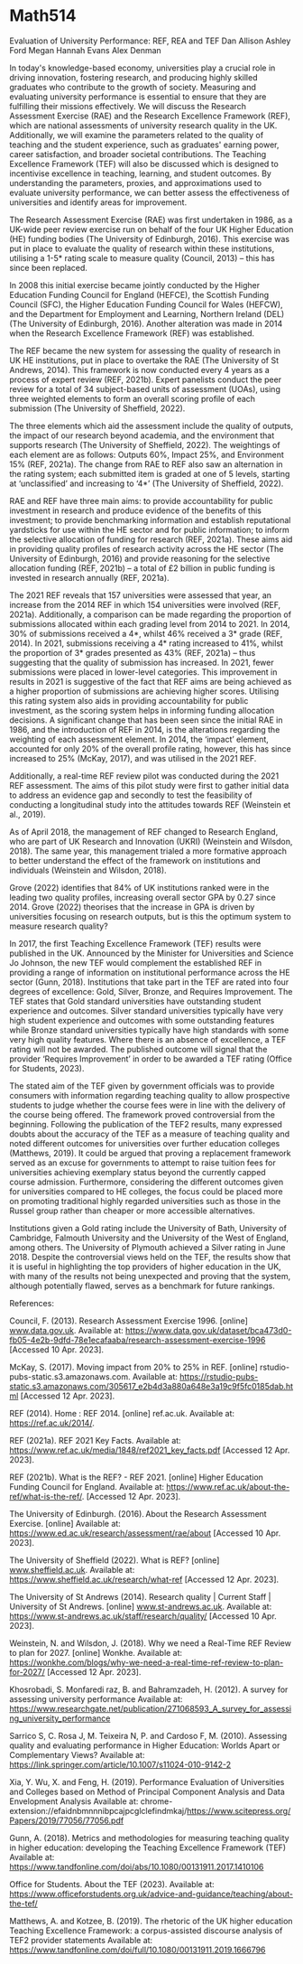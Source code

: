 # Math514
Evaluation of University Performance: REF, REA and TEF
Dan Allison
Ashley Ford
Megan Hannah Evans
Alex Denman

In today's knowledge-based economy, universities play a crucial role in driving innovation, fostering research, and producing highly skilled graduates who contribute to the growth of society. Measuring and evaluating university performance is essential to ensure that they are fulfilling their missions effectively. We will discuss the Research Assessment Exercise (RAE) and the Research Excellence Framework (REF), which are national assessments of university research quality in the UK. Additionally, we will examine the parameters related to the quality of teaching and the student experience, such as graduates' earning power, career satisfaction, and broader societal contributions. The Teaching Excellence Framework (TEF) will also be discussed which is designed to incentivise excellence in teaching, learning, and student outcomes. By understanding the parameters, proxies, and approximations used to evaluate university performance, we can better assess the effectiveness of universities and identify areas for improvement.

The Research Assessment Exercise (RAE) was first undertaken in 1986, as a UK-wide peer review exercise run on behalf of the four UK Higher Education (HE) funding bodies (The University of Edinburgh, 2016). This exercise was put in place to evaluate the quality of research within these institutions, utilising a 1-5* rating scale to measure quality (Council, 2013) – this has since been replaced.

In 2008 this initial exercise became jointly conducted by the Higher Education Funding Council for England (HEFCE), the Scottish Funding Council (SFC), the Higher Education Funding Council for Wales (HEFCW), and the Department for Employment and Learning, Northern Ireland (DEL) (The University of Edinburgh, 2016). Another alteration was made in 2014 when the Research Excellence Framework (REF) was established.

The REF became the new system for assessing the quality of research in UK HE institutions, put in place to overtake the RAE (The University of St Andrews, 2014). This framework is now conducted every 4 years as a process of expert review (REF, 2021b). Expert panelists conduct the peer review for a total of 34 subject-based units of assessment (UOAs), using three weighted elements to form an overall scoring profile of each submission (The University of Sheffield, 2022).

The three elements which aid the assessment include the quality of outputs, the impact of our research beyond academia, and the environment that supports research (The University of Sheffield, 2022). The weightings of each element are as follows: Outputs 60%, Impact 25%, and Environment 15% (REF, 2021a). The change from RAE to REF also saw an alternation in the rating system; each submitted item is graded at one of 5 levels, starting at ‘unclassified’ and increasing to ‘4*’ (The University of Sheffield, 2022).

RAE and REF have three main aims: to provide accountability for public investment in research and produce evidence of the benefits of this investment; to provide benchmarking information and establish reputational yardsticks for use within the HE sector and for public information; to inform the selective allocation of funding for research (REF, 2021a). These aims aid in providing quality profiles of research activity across the HE sector (The University of Edinburgh, 2016) and provide reasoning for the selective allocation funding (REF, 2021b) – a total of £2 billion in public funding is invested in research annually (REF, 2021a). 

The 2021 REF reveals that 157 universities were assessed that year, an increase from the 2014 REF in which 154 universities were involved (REF, 2021a). Additionally, a comparison can be made regarding the proportion of submissions allocated within each grading level from 2014 to 2021. In 2014, 30% of submissions received a 4*, whilst 46% received a 3* grade (REF, 2014). In 2021, submissions receiving a 4* rating increased to 41%, whilst the proportion of 3* grades presented as 43% (REF, 2021a) – thus suggesting that the quality of submission has increased. In 2021, fewer submissions were placed in lower-level categories. This improvement in results in 2021 is suggestive of the fact that REF aims are being achieved as a higher proportion of submissions are achieving higher scores. Utilising this rating system also aids in providing accountability for public investment, as the scoring system helps in informing funding allocation decisions.
A significant change that has been seen since the initial RAE in 1986, and the introduction of REF in 2014, is the alterations regarding the weighting of each assessment element. In 2014, the ‘impact’ element, accounted for only 20% of the overall profile rating, however, this has since increased to 25% (McKay, 2017), and was utilised in the 2021 REF.

Additionally, a real-time REF review pilot was conducted during the 2021 REF assessment. The aims of this pilot study were first to gather initial data to address an evidence gap and secondly to test the feasibility of conducting a longitudinal study into the attitudes towards REF (Weinstein et al., 2019).

As of April 2018, the management of REF changed to Research England, who are part of UK Research and Innovation (UKRI) (Weinstein and Wilsdon, 2018). The same year, this management trialed a more formative approach to better understand the effect of the framework on institutions and individuals (Weinstein and Wilsdon, 2018).

Grove (2022) identifies that 84% of UK institutions ranked were in the leading two quality profiles, increasing overall sector GPA by 0.27 since 2014. Grove (2022) theorises that the increase in GPA is driven by universities focusing on research outputs, but is this the optimum system to measure research quality?

In 2017, the first Teaching Excellence Framework (TEF) results were published in the UK. Announced by the Minister for Universities and Science Jo Johnson, the new TEF would complement the established REF in providing a range of information on institutional performance across the HE sector (Gunn, 2018).
Institutions that take part in the TEF are rated into four degrees of excellence: Gold, Silver, Bronze, and Requires Improvement. The TEF states that Gold standard universities have outstanding student experience and outcomes. Silver standard universities typically have very high student experience and outcomes with some outstanding features while Bronze standard universities typically have high standards with some very high quality features. Where there is an absence of excellence, a TEF rating will not be awarded. The published outcome will signal that the provider ‘Requires Improvement’ in order to be awarded a TEF rating (Office for Students, 2023).

The stated aim of the TEF given by government officials was to provide consumers with information regarding teaching quality to allow prospective students to judge whether the course fees were in line with the delivery of the course being offered. The framework proved controversial from the beginning. Following the publication of the TEF2 results, many expressed doubts about the accuracy of the TEF as a measure of teaching quality and noted different outcomes for universities over further education colleges (Matthews, 2019). It could be argued that proving a replacement framework served as an excuse for governments to attempt to raise tuition fees for universities achieving exemplary status beyond the currently capped course admission. Furthermore, considering the different outcomes given for universities compared to HE colleges, the focus could be placed more on promoting traditional highly regarded universities such as those in the Russel group rather than cheaper or more accessible alternatives.

Institutions given a Gold rating include the University of Bath, University of Cambridge, Falmouth University and the University of the West of England, among others. The University of Plymouth achieved a Silver rating in June 2018. Despite the controversial views held on the TEF, the results show that it is useful in highlighting the top providers of higher education in the UK, with many of the results not being unexpected and proving that the system, although potentially flawed, serves as a benchmark for future rankings.

 

References:

Council, F. (2013). Research Assessment Exercise 1996. [online] www.data.gov.uk. Available at: https://www.data.gov.uk/dataset/bca473d0-fb05-4e2b-9dfd-78e1ecafaaba/research-assessment-exercise-1996 [Accessed 10 Apr. 2023]. 

McKay, S. (2017). Moving impact from 20% to 25% in REF. [online] rstudio-pubs-static.s3.amazonaws.com. Available at: https://rstudio-pubs-static.s3.amazonaws.com/305617_e2b4d3a880a648e3a19c9f5fc0185dab.html [Accessed 12 Apr. 2023]. 

REF (2014). Home : REF 2014. [online] ref.ac.uk. Available at: https://ref.ac.uk/2014/. 

REF (2021a). REF 2021 Key Facts. Available at: https://www.ref.ac.uk/media/1848/ref2021_key_facts.pdf [Accessed 12 Apr. 2023]. 

‌REF (2021b). What is the REF? - REF 2021. [online] Higher Education Funding Council for England. Available at: https://www.ref.ac.uk/about-the-ref/what-is-the-ref/. [Accessed 12 Apr. 2023]. 

The University of Edinburgh. (2016). About the Research Assessment Exercise. [online] Available at: https://www.ed.ac.uk/research/assessment/rae/about [Accessed 10 Apr. 2023]. 

The University of Sheffield (2022). What is REF? [online] www.sheffield.ac.uk. Available at: https://www.sheffield.ac.uk/research/what-ref [Accessed 12 Apr. 2023]. 

The University of St Andrews (2014). Research quality | Current Staff | University of St Andrews. [online] www.st-andrews.ac.uk. Available at: https://www.st-andrews.ac.uk/staff/research/quality/ [Accessed 10 Apr. 2023]. 

Weinstein, N. and Wilsdon, J. (2018). Why we need a Real-Time REF Review to plan for 2027. [online] Wonkhe. Available at: https://wonkhe.com/blogs/why-we-need-a-real-time-ref-review-to-plan-for-2027/ [Accessed 12 Apr. 2023]. 

Khosrobadi, S. Monfaredi raz, B. and Bahramzadeh, H. (2012). A survey for assessing university performance Available at: https://www.researchgate.net/publication/271068593_A_survey_for_assessing_university_performance

Sarrico S, C. Rosa J, M. Teixeira N, P. and Cardoso F, M. (2010). Assessing quality and evaluating performance in Higher Education: Worlds Apart or Complementary Views? Available at: https://link.springer.com/article/10.1007/s11024-010-9142-2

Xia, Y. Wu, X. and Feng, H. (2019). Performance Evaluation of Universities and Colleges based on Method of Principal Component Analysis and Data Envelopment Analysis Available at: chrome-extension://efaidnbmnnnibpcajpcglclefindmkaj/https://www.scitepress.org/Papers/2019/77056/77056.pdf

Gunn, A. (2018). Metrics and methodologies for measuring teaching quality in higher education: developing the Teaching Excellence Framework (TEF) Available at: https://www.tandfonline.com/doi/abs/10.1080/00131911.2017.1410106

Office for Students. About the TEF (2023). Available at: https://www.officeforstudents.org.uk/advice-and-guidance/teaching/about-the-tef/

Matthews, A. and Kotzee, B. (2019). The rhetoric of the UK higher education Teaching Excellence Framework: a corpus-assisted discourse analysis of TEF2 provider statements Available at: https://www.tandfonline.com/doi/full/10.1080/00131911.2019.1666796
